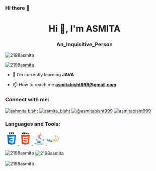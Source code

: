 ### Hi there 👋

<h1 align="center">Hi 👋, I'm ASMITA</h1>
<h3 align="center">An_Inquisitive_Person</h3>

<p align="left"> <img src="https://komarev.com/ghpvc/?username=2198asmita&label=Profile%20views&color=0e75b6&style=flat" alt="2198asmita" /> </p>

<p align="left"> <a href="https://github.com/ryo-ma/github-profile-trophy"><img src="https://github-profile-trophy.vercel.app/?username=2198asmita" alt="2198asmita" /></a> </p>

- 🌱 I’m currently learning **JAVA**

- 📫 How to reach me **asmitabisht999@gmail.com**

<h3 align="left">Connect with me:</h3>
<p align="left">
<a href="https://fb.com/ashmita bisht" target="blank"><img align="center" src="https://cdn.jsdelivr.net/npm/simple-icons@3.0.1/icons/facebook.svg" alt="ashmita bisht" height="30" width="40" /></a>
<a href="https://instagram.com/asmita_bisht" target="blank"><img align="center" src="https://cdn.jsdelivr.net/npm/simple-icons@3.0.1/icons/instagram.svg" alt="asmita_bisht" height="30" width="40" /></a>
<a href="https://www.hackerrank.com/@asmitabisht999" target="blank"><img align="center" src="https://cdn.jsdelivr.net/npm/simple-icons@3.0.1/icons/hackerrank.svg" alt="@asmitabisht999" height="30" width="40" /></a>
<a href="https://auth.geeksforgeeks.org/user/asmitabisht999" target="blank"><img align="center" src="https://cdn.jsdelivr.net/npm/simple-icons@3.0.1/icons/geeksforgeeks.svg" alt="asmitabisht999" height="30" width="40" /></a>
</p>

<h3 align="left">Languages and Tools:</h3>
<p align="left"> <a href="https://www.w3schools.com/css/" target="_blank"> <img src="https://raw.githubusercontent.com/devicons/devicon/master/icons/css3/css3-original-wordmark.svg" alt="css3" width="40" height="40"/> </a> <a href="https://www.w3.org/html/" target="_blank"> <img src="https://raw.githubusercontent.com/devicons/devicon/master/icons/html5/html5-original-wordmark.svg" alt="html5" width="40" height="40"/> </a> <a href="https://www.java.com" target="_blank"> <img src="https://raw.githubusercontent.com/devicons/devicon/master/icons/java/java-original.svg" alt="java" width="40" height="40"/> </a> <a href="https://www.mysql.com/" target="_blank"> <img src="https://raw.githubusercontent.com/devicons/devicon/master/icons/mysql/mysql-original-wordmark.svg" alt="mysql" width="40" height="40"/> </a> </p>

<p><img align="left" src="https://github-readme-stats.vercel.app/api/top-langs?username=2198asmita&show_icons=true&locale=en&layout=compact" alt="2198asmita" /></p>

<p>&nbsp;<img align="center" src="https://github-readme-stats.vercel.app/api?username=2198asmita&show_icons=true&locale=en" alt="2198asmita" /></p>

<p><img align="center" src="https://github-readme-streak-stats.herokuapp.com/?user=2198asmita&" alt="2198asmita" /></p>
